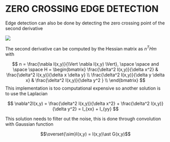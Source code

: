 # ZERO CROSSING EDGE DETECTION

Edge detection can also be done by detecting the zero crossing point of the second derivative

![](Pasted_image_20240309153449.png)

The second derivative can be computed by the Hessian matrix as $n^THm$ with

$$
n = \frac{\nabla I(x,y)}{\Vert \nabla I(x,y) \Vert}, \space \space and \space \space
H = \begin{bmatrix}
\frac{\delta^2 I(x,y)}{\delta x^2} & \frac{\delta^2 I(x,y)}{\delta x \delta y} \\
\frac{\delta^2 I(x,y)}{\delta y \delta x} & \frac{\delta^2 I(x,y)}{\delta y^2 } \\
\end{bmatrix}
$$
This implementation is too computational expensive so another solution is to use the Laplacian

$$
\nabla^2I(x,y) = \frac{\delta^2 I(x,y)}{\delta x^2} + \frac{\delta^2 I(x,y)}{\delta y^2} = I_{xx} + I_{yy}
$$

This solution needs to filter out the noise, this is done through convolution with Gaussian function

$$\overset{\sim}I(x,y) = I(x,y)\ast G(x,y)$$
